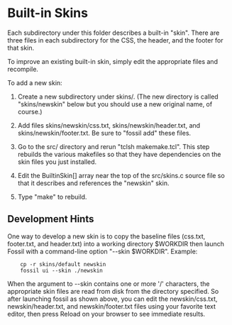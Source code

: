 Built-in Skins
==============

Each subdirectory under this folder describes a built-in "skin".
There are three files in each subdirectory for the CSS, the header,
and the footer for that skin.

To improve an existing built-in skin, simply edit the appropriate
files and recompile.

To add a new skin:

   1.   Create a new subdirectory under skins/.  (The new directory is
        called "skins/newskin" below but you should use a new original
        name, of course.)

   2.   Add files skins/newskin/css.txt, skins/newskin/header.txt,
        and skins/newskin/footer.txt.  Be sure to "fossil add" these files.

   3.   Go to the src/ directory and rerun "tclsh makemake.tcl".  This
        step rebuilds the various makefiles so that they have dependencies
        on the skin files you just installed.

   4.   Edit the BuiltinSkin[] array near the top of the src/skins.c source
        file so that it describes and references the "newskin" skin.

   5.   Type "make" to rebuild.

Development Hints
-----------------

One way to develop a new skin is to copy the baseline files (css.txt,
footer.txt, and header.txt) into a working directory $WORKDIR then
launch Fossil with a command-line option "--skin $WORKDIR".  Example:

        cp -r skins/default newskin
        fossil ui --skin ./newskin

When the argument to --skin contains one or more '/' characters, the
appropriate skin files are read from disk from the directory specified.
So after launching fossil as shown above, you can edit the newskin/css.txt,
newskin/header.txt, and newskin/footer.txt files using your favorite
text editor, then press Reload on your browser to see immediate results.

